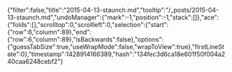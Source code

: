 {"filter":false,"title":"2015-04-13-staunch.md","tooltip":"/_posts/2015-04-13-staunch.md","undoManager":{"mark":-1,"position":-1,"stack":[]},"ace":{"folds":[],"scrolltop":0,"scrollleft":0,"selection":{"start":{"row":6,"column":89},"end":{"row":6,"column":89},"isBackwards":false},"options":{"guessTabSize":true,"useWrapMode":false,"wrapToView":true},"firstLineState":0},"timestamp":1428914166389,"hash":"134fec3d6ca18e601f50f004a240caa6248cebf2"}
